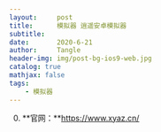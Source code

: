 ```yaml
---
layout:     post
title:      模拟器 逍遥安卓模拟器
subtitle:   
date:       2020-6-21
author:     Tangle
header-img: img/post-bg-ios9-web.jpg
catalog: true
mathjax: false
tags:
    - 模拟器
---
```


0. **官网：**https://www.xyaz.cn/
